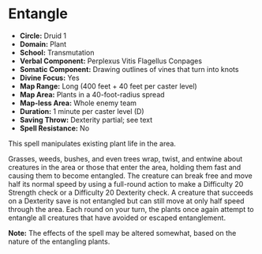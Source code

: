 # Entangle

- **Circle:** Druid 1
- **Domain:** Plant
- **School:** Transmutation
- **Verbal Component:** Perplexus Vitis Flagellus Conpages
- **Somatic Component:** Drawing outlines of vines that turn into knots
- **Divine Focus:** Yes
- **Map Range:** Long (400 feet + 40 feet per caster level)
- **Map Area:** Plants in a 40-foot-radius spread
- **Map-less Area:** Whole enemy team
- **Duration:** 1 minute per caster level (D)
- **Saving Throw:** Dexterity partial; see text
- **Spell Resistance:** No

This spell manipulates existing plant life in the area.

Grasses, weeds, bushes, and even trees wrap, twist, and entwine about creatures in the area or those that enter the area, holding them fast and causing them to become entangled. The creature can break free and move half its normal speed by using a full-round action to make a Difficulty 20 Strength check or a Difficulty 20 Dexterity check. A creature that succeeds on a Dexterity save is not entangled but can still move at only half speed through the area. Each round on your turn, the plants once again attempt to entangle all creatures that have avoided or escaped entanglement.

**Note:** The effects of the spell may be altered somewhat, based on the nature of the entangling plants.
